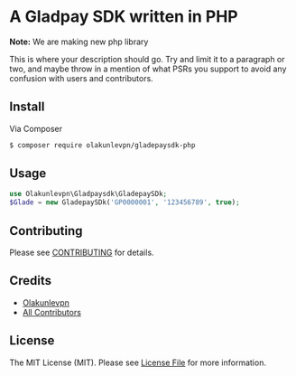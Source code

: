# A Gladpay SDK written in PHP

**Note:** We are making new php library

This is where your description should go. Try and limit it to a paragraph or two, and maybe throw in a mention of what
PSRs you support to avoid any confusion with users and contributors.

## Install

Via Composer

``` bash
$ composer require olakunlevpn/gladepaysdk-php
```

## Usage

``` php
use Olakunlevpn\Gladpaysdk\GladepaySDk;
$Glade = new GladepaySDk('GP0000001', '123456789', true);
```

## Contributing

Please see [CONTRIBUTING](https://github.com/olakunlevpn/gladpaysdk-php/blob/master/CONTRIBUTING.md) for details.

## Credits

- [Olakunlevpn](https://github.com/olakunlevpn)
- [All Contributors](https://github.com/olakunlevpn/gladpaysdk-php/contributors)

## License

The MIT License (MIT). Please see [License File](LICENSE.md) for more information.
#